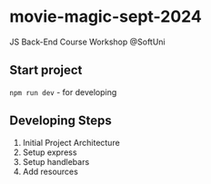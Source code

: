 # movie-magic-sept-2024
JS Back-End Course Workshop @SoftUni

## Start project
`npm run dev` - for developing

## Developing Steps
 1. Initial Project Architecture
 2. Setup express
 3. Setup handlebars
 4. Add resources
